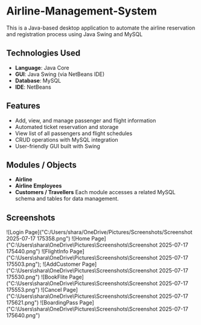 # Airline-Management-System
This is a Java-based desktop application to automate the airline reservation and registration process using Java Swing and MySQL
## Technologies Used

- **Language**: Java Core
- **GUI**: Java Swing (via NetBeans IDE)
- **Database**: MySQL
- **IDE**: NetBeans

## Features

- Add, view, and manage passenger and flight information
- Automated ticket reservation and storage
- View list of all passengers and flight schedules
- CRUD operations with MySQL integration
- User-friendly GUI built with Swing

## Modules / Objects

- **Airline**
- **Airline Employees**
- **Customers / Travellers**
Each module accesses a related MySQL schema and tables for data management.

## Screenshots
![Login Page]("C:/Users/shara/OneDrive/Pictures/Screenshots/Screenshot 2025-07-17 175358.png")
![Home Page]("C:\Users\shara\OneDrive\Pictures\Screenshots\Screenshot 2025-07-17 175440.png")
![FlightInfo Page]("C:\Users\shara\OneDrive\Pictures\Screenshots\Screenshot 2025-07-17 175503.png");
![AddCustomer Page]("C:\Users\shara\OneDrive\Pictures\Screenshots\Screenshot 2025-07-17 175530.png")
![BookFlite Page]("C:\Users\shara\OneDrive\Pictures\Screenshots\Screenshot 2025-07-17 175553.png")
![Cancel Page]("C:\Users\shara\OneDrive\Pictures\Screenshots\Screenshot 2025-07-17 175621.png")
![BoardingPass Page]("C:\Users\shara\OneDrive\Pictures\Screenshots\Screenshot 2025-07-17 175640.png")



